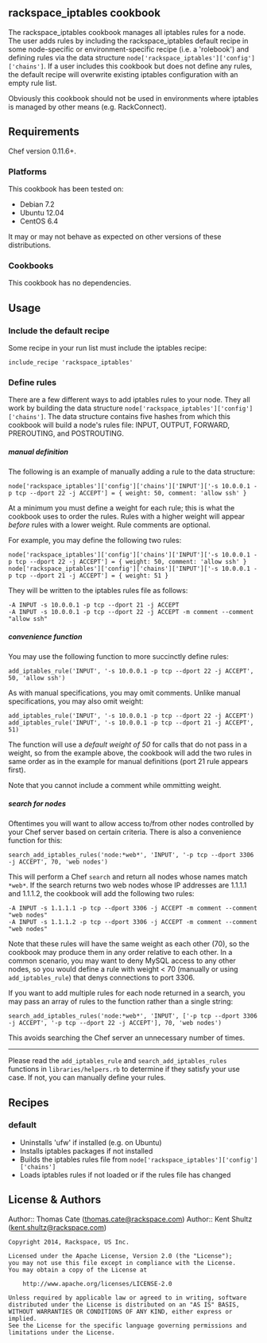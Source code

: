 ## rackspace_iptables cookbook

The rackspace_iptables cookbook manages all iptables rules for a node. The user adds rules by including the rackspace_iptables default recipe in some node-specific or environment-specific recipe (i.e. a 'rolebook') and defining rules via the data structure `node['rackspace_iptables']['config']['chains']`. If a user includes this cookbook but does not define any rules, the default recipe will overwrite existing iptables configuration with an empty rule list.

Obviously this cookbook should not be used in environments where iptables is managed by other means (e.g. RackConnect).

Requirements
--------
Chef version 0.11.6+.

### Platforms
This cookbook has been tested on:

* Debian 7.2
* Ubuntu 12.04
* CentOS 6.4

It may or may not behave as expected on other versions of these distributions.

### Cookbooks
This cookbook has no dependencies.

Usage
--------
### Include the default recipe
Some recipe in your run list must include the iptables recipe:

`include_recipe 'rackspace_iptables'`

### Define rules
There are a few different ways to add iptables rules to your node. They all work by building the data structure `node['rackspace_iptables']['config']['chains']`. The data structure contains five hashes from which this cookbook will build a node's rules file: INPUT, OUTPUT, FORWARD, PREROUTING, and POSTROUTING.

##### manual definition
The following is an example of manually adding a rule to the data structure:

`node['rackspace_iptables']['config']['chains']['INPUT']['-s 10.0.0.1 -p tcp --dport 22 -j ACCEPT'] = { weight: 50, comment: 'allow ssh' }`

At a minimum you must define a weight for each rule; this is what the cookbook uses to order the rules. Rules with a higher weight will appear *before* rules with a lower weight. Rule comments are optional.

For example, you may define the following two rules:

```
node['rackspace_iptables']['config']['chains']['INPUT']['-s 10.0.0.1 -p tcp --dport 22 -j ACCEPT'] = { weight: 50, comment: 'allow ssh' }
node['rackspace_iptables']['config']['chains']['INPUT']['-s 10.0.0.1 -p tcp --dport 21 -j ACCEPT'] = { weight: 51 }
```

They will be written to the iptables rules file as follows:

```
-A INPUT -s 10.0.0.1 -p tcp --dport 21 -j ACCEPT
-A INPUT -s 10.0.0.1 -p tcp --dport 22 -j ACCEPT -m comment --comment "allow ssh"
```

##### convenience function
You may use the following function to more succinctly define rules:

`add_iptables_rule('INPUT', '-s 10.0.0.1 -p tcp --dport 22 -j ACCEPT', 50, 'allow ssh')`

As with manual specifications, you may omit comments. Unlike manual specifications, you may also omit weight:

```
add_iptables_rule('INPUT', '-s 10.0.0.1 -p tcp --dport 22 -j ACCEPT')
add_iptables_rule('INPUT', '-s 10.0.0.1 -p tcp --dport 21 -j ACCEPT', 51)
```

The function will use a *default weight of 50* for calls that do not pass in a weight, so from the example above, the cookbook will add the two rules in same order as in the example for manual definitions (port 21 rule appears first).

Note that you cannot include a comment while ommitting weight.

##### search for nodes 
Oftentimes you will want to allow access to/from other nodes controlled by your Chef server based on certain criteria. There is also a convenience function for this:

`search_add_iptables_rules('node:*web*', 'INPUT', '-p tcp --dport 3306 -j ACCEPT', 70, 'web nodes')`

This will perform a Chef `search` and return all nodes whose names match `*web*`. If the search returns two web nodes whose IP addresses are 1.1.1.1 and 1.1.1.2, the cookbook will add the following two rules:

```
-A INPUT -s 1.1.1.1 -p tcp --dport 3306 -j ACCEPT -m comment --comment "web nodes"
-A INPUT -s 1.1.1.2 -p tcp --dport 3306 -j ACCEPT -m comment --comment "web nodes"
```

Note that these rules will have the same weight as each other (70), so the cookbook may produce them in any order relative to each other. In a common scenario, you may want to deny MySQL access to any other nodes, so you would define a rule with weight < 70 (manually or using `add_iptables_rule`) that denys connections to port 3306.

If you want to add multiple rules for each node returned in a search, you may pass an array of rules to the function rather than a single string:

`search_add_iptables_rules('node:*web*', 'INPUT', ['-p tcp --dport 3306 -j ACCEPT', '-p tcp --dport 22 -j ACCEPT'], 70, 'web nodes')`

This avoids searching the Chef server an unnecessary number of times.

---
Please read the `add_iptables_rule` and `search_add_iptables_rules` functions in `libraries/helpers.rb` to determine if they satisfy your use case. If not, you can manually define your rules.

Recipes
--------
### default

* Uninstalls 'ufw' if installed (e.g. on Ubuntu)
* Installs iptables packages if not installed
* Builds the iptables rules file from `node['rackspace_iptables']['config']['chains']`
* Loads iptables rules if not loaded or if the rules file has changed

License & Authors
------------

Author:: Thomas Cate (thomas.cate@rackspace.com)
Author:: Kent Shultz (kent.shultz@rackspace.com)

```text
Copyright 2014, Rackspace, US Inc.

Licensed under the Apache License, Version 2.0 (the "License");
you may not use this file except in compliance with the License.
You may obtain a copy of the License at

    http://www.apache.org/licenses/LICENSE-2.0

Unless required by applicable law or agreed to in writing, software
distributed under the License is distributed on an "AS IS" BASIS,
WITHOUT WARRANTIES OR CONDITIONS OF ANY KIND, either express or implied.
See the License for the specific language governing permissions and
limitations under the License.
```
